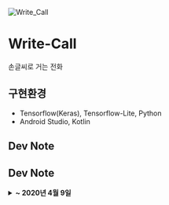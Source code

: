 ![Write_Call](https://user-images.githubusercontent.com/59414764/114134492-ce1f9680-9942-11eb-99e0-bb6a51a8bd0b.gif)

# Write-Call
손글씨로 거는 전화

## 구현환경
- Tensorflow(Keras), Tensorflow-Lite, Python
- Android Studio, Kotlin

## Dev Note


## Dev Note
<details>
  <summary><b> ~ 2020년 4월 9일</b></summary>
  
  1. MNIST 숫자 데이터를 이용하여 CNN 모델 만들기
  2. mnist.tflite(Tensorflow Lite) 모델 파일 변형하기
  3. 안드로이드의 그림판 패키지를 이용하여 분류할 input data 생성
  4. mnist.tflite이 적용된 tensorflow-lite 패키지를 이용하여 input data 숫자 인식하기
  5. 얻어낸 숫자들과 intent를 이용하여 전화로 연결 📞
  
</details>
